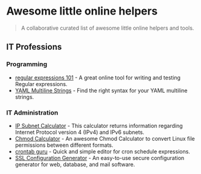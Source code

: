 # Awesome little online helpers

> A collaborative curated list of awesome little online helpers and tools.

## IT Professions

### Programming

- [regular expressions 101](https://regex101.com/) - A great online tool for writing and testing Regular expressions.
- [YAML Multiline Strings](https://yaml-multiline.info/) - Find the right syntax for your YAML multiline strings.

### IT Administration

- [IP Subnet Calculator](https://www.calculator.net/ip-subnet-calculator.html) - This calculator returns information regarding Internet Protocol version 4 (IPv4) and IPv6 subnets.
- [Chmod Calculator](https://chmod-calculator.com/) - An awesome Chmod Calculator to convert Linux file permissions between different formats.
- [crontab guru](https://crontab.guru/) - Quick and simple editor for cron schedule expressions.
- [SSL Configuration Generator](https://ssl-config.mozilla.org/) - An easy-to-use secure configuration generator for web, database, and mail software.
